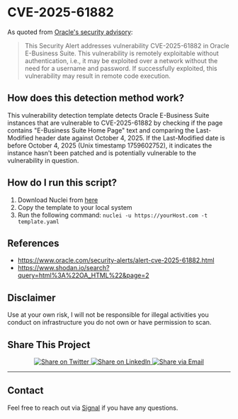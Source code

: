 # CVE-2025-61882

As quoted from [Oracle's security advisory](https://www.oracle.com/security-alerts/alert-cve-2025-61882.html):
> This Security Alert addresses vulnerability CVE-2025-61882 in Oracle E-Business Suite. This vulnerability is remotely exploitable without authentication, i.e., it may be exploited over a network without the need for a username and password. If successfully exploited, this vulnerability may result in remote code execution.

## How does this detection method work?

This vulnerability detection template detects Oracle E-Business Suite instances that are vulnerable to CVE-2025-61882 by checking if the page contains "E-Business Suite Home Page" text and comparing the Last-Modified header date against October 4, 2025. If the Last-Modified date is before October 4, 2025 (Unix timestamp 1759602752), it indicates the instance hasn't been patched and is potentially vulnerable to the vulnerability in question.

## How do I run this script?

1. Download Nuclei from [here](https://github.com/projectdiscovery/nuclei)
2. Copy the template to your local system
3. Run the following command: `nuclei -u https://yourHost.com -t template.yaml` 

## References

- https://www.oracle.com/security-alerts/alert-cve-2025-61882.html
- https://www.shodan.io/search?query=html%3A%22OA_HTML%22&page=2


## Disclaimer

Use at your own risk, I will not be responsible for illegal activities you conduct on infrastructure you do not own or have permission to scan.

## Share This Project

<div align="center">
  <a href="https://twitter.com/intent/tweet?text=Check%20out%20this%20CVE%20detection%20template%20by%20@rxerium!&url=https://github.com/rxerium/poc-template" target="_blank">
    <img src="https://img.shields.io/badge/🐦%20Share%20on-Twitter-lightgrey?style=flat&logo=twitter&logoColor=1DA1F2" alt="Share on Twitter"/>
  </a>
  <a href="https://www.linkedin.com/sharing/share-offsite/?url=https://github.com/rxerium/poc-template" target="_blank">
    <img src="https://img.shields.io/badge/💼%20Share%20on-LinkedIn-lightgrey?style=flat&logo=linkedin&logoColor=0077B5" alt="Share on LinkedIn"/>
  </a>
  <a href="mailto:?subject=CVE%20Detection%20Template&body=Check%20out%20this%20interesting%20CVE%20detection%20template%20by%20rxerium:%20https://github.com/rxerium/poc-template" target="_blank">
    <img src="https://img.shields.io/badge/%20Share%20via-Email-lightgrey?style=flat&logo=gmail&logoColor=D14836" alt="Share via Email"/>
  </a>
</div>

---

## Contact

Feel free to reach out via [Signal](https://signal.me/#eu/0Qd68U1ivXNdWCF4hf70UYFo7tB0w-GQqFpYcyV6-yr4exn2SclB6bFeP7wTAxQw) if you have any questions.
